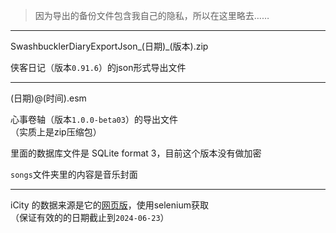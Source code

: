 > 因为导出的备份文件包含我自己的隐私，所以在这里略去……

----

SwashbucklerDiaryExportJson_(日期)_(版本).zip

侠客日记（版本`0.91.6`）的json形式导出文件

----

(日期)@(时间).esm

心事卷轴（版本`1.0.0-beta03`）的导出文件  
（实质上是zip压缩包）

里面的数据库文件是 SQLite format 3，目前这个版本没有做加密

`songs`文件夹里的内容是音乐封面

----

iCity 的数据来源是它的[网页版](https://icity.ly/)，使用selenium获取  
（保证有效的的日期截止到`2024-06-23`）
